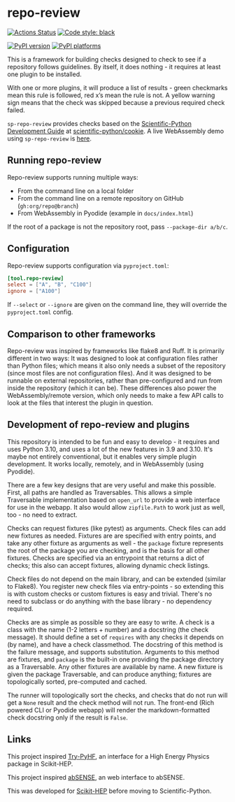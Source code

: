 # repo-review

[![Actions Status][actions-badge]][actions-link]
[![Code style: black][black-badge]][black-link]

[![PyPI version][pypi-version]][pypi-link]
[![PyPI platforms][pypi-platforms]][pypi-link]

<!-- SPHINX-START -->

This is a framework for building checks designed to check to see if a
repository follows guidelines. By itself, it does nothing - it requires at
least one plugin to be installed.

With one or more plugins, it will produce a list of results - green checkmarks
mean this rule is followed, red x’s mean the rule is not. A yellow warning sign
means that the check was skipped because a previous required check failed.

`sp-repo-review` provides checks based on the
[Scientific-Python Development Guide][] at [scientific-python/cookie][]. A live
WebAssembly demo using `sp-repo-review` is
[here](https://scientific-python.github.io/repo-review).

## Running repo-review

Repo-review supports running multiple ways:

- From the command line on a local folder
- From the command line on a remote repository on GitHub (`gh:org/repo@branch`)
- From WebAssembly in Pyodide (example in `docs/index.html`)

If the root of a package is not the repository root, pass `--package-dir a/b/c`.

## Configuration

Repo-review supports configuration via `pyproject.toml`:

```toml
[tool.repo-review]
select = ["A", "B", "C100"]
ignore = ["A100"]
```

If `--select` or `--ignore` are given on the command line, they will override
the `pyproject.toml` config.

## Comparison to other frameworks

Repo-review was inspired by frameworks like flake8 and Ruff. It is primarily
different in two ways: It was designed to look at configuration files rather
than Python files; which means it also only needs a subset of the repository
(since most files are not configuration files). And it was designed to be
runnable on external repositories, rather than pre-configured and run from
inside the repository (which it can be). These differences also power the
WebAssembly/remote version, which only needs to make a few API calls to look at
the files that interest the plugin in question.

## Development of repo-review and plugins

This repository is intended to be fun and easy to develop - it requires and uses
Python 3.10, and uses a lot of the new features in 3.9 and 3.10. It's maybe not
entirely conventional, but it enables very simple plugin development. It works
locally, remotely, and in WebAssembly (using Pyodide).

There are a few key designs that are very useful and make this possible. First,
all paths are handled as Traversables. This allows a simple Traversable
implementation based on `open_url` to provide a web interface for use in the
webapp. It also would allow `zipfile.Path` to work just as well, too - no need
to extract.

Checks can request fixtures (like pytest) as arguments. Check files can add new
fixtures as needed. Fixtures are are specified with entry points, and take any
other fixture as arguments as well - the `package` fixture represents the root
of the package you are checking, and is the basis for all other fixtures.
Checks are specified via an entrypoint that returns a dict of checks; this also
can accept fixtures, allowing dynamic check listings.

Check files do not depend on the main library, and can be extended (similar to
Flake8). You register new check files via entry-points - so extending this is
with custom checks or custom fixtures is easy and trivial. There's no need to
subclass or do anything with the base library - no dependency required.

Checks are as simple as possible so they are easy to write. A check is a class
with the name (1-2 letters + number) and a docstring (the check message). It
should define a set of `requires` with any checks it depends on (by name), and
have a check classmethod. The docstring of this method is the failure message,
and supports substitution. Arguments to this method are fixtures, and `package`
is the built-in one providing the package directory as a Traversable. Any other
fixtures are available by name. A new fixture is given the package Traversable,
and can produce anything; fixtures are topologically sorted, pre-computed and
cached.

The runner will topologically sort the checks, and checks that do not run will
get a `None` result and the check method will not run. The front-end (Rich
powered CLI or Pyodide webapp) will render the markdown-formatted check
docstring only if the result is `False`.

## Links

This project inspired [Try-PyHF](https://kratsg.github.io/try-pyhf/), an
interface for a High Energy Physics package in Scikit-HEP.

This project inspired [abSENSE](https://princetonuniversity.github.io/abSENSE/), an
web interface to abSENSE.

This was developed for [Scikit-HEP][] before moving to Scientific-Python.

[actions-badge]: https://github.com/scientific-python/repo-review/workflows/CI/badge.svg
[actions-link]: https://github.com/scientific-python/repo-review/actions
[black-badge]: https://img.shields.io/badge/code%20style-black-000000.svg
[black-link]: https://github.com/psf/black
[pypi-link]: https://pypi.org/project/repo-review/
[pypi-platforms]: https://img.shields.io/pypi/pyversions/repo-review
[pypi-version]: https://badge.fury.io/py/repo-review.svg
[scientific-python development guide]: https://learn.scientific-python.org/development
[scientific-python/cookie]: https://github.com/scientific-python/cookie
[scikit-hep]: https://scikit-hep.org
